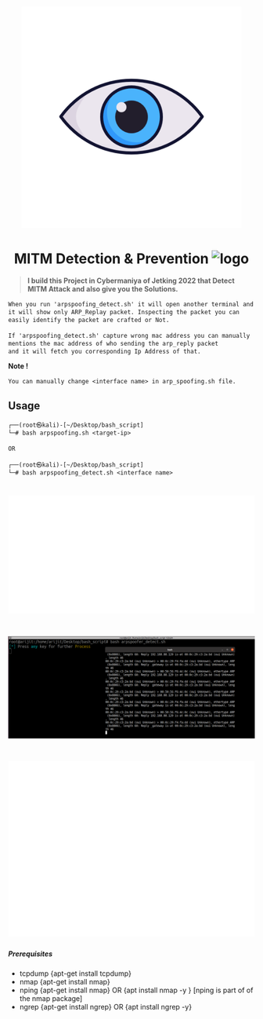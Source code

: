 <h1 align="center">
  <img src="img/eye.png" alt="eye logo" width="450px"></a>
  <br>

</h1>

<h1 align="center">
   MITM Detection & Prevention <img src="https://encrypted-tbn0.gstatic.com/images?q=tbn:ANd9GcQeVOteejinhgpZJ_jPME-JwXaH84aHkVLUgVf2mzPgjYn0znu8lQuRpnBVGmt01lmhXLU&usqp=CAU" alt="logo" width="25px"></a>
  <br>

</h1>

>**I build this Project in Cybermaniya of Jetking 2022 that Detect MITM Attack and also give you the Solutions.**



````
When you run 'arpspoofing_detect.sh' it will open another terminal and it will show only ARP_Replay packet. Inspecting the packet you can easily identify the packet are crafted or Not. 

If 'arpspoofing_detect.sh' capture wrong mac address you can manually mentions the mac address of who sending the arp_reply packet 
and it will fetch you corresponding Ip Address of that.

````
<b> Note ! </b> 
````
You can manually change <interface name> in arp_spoofing.sh file.
````



## Usage
```
┌──(root㉿kali)-[~/Desktop/bash_script]
└─# bash arpspoofing.sh <target-ip>

OR

┌──(root㉿kali)-[~/Desktop/bash_script]
└─# bash arpspoofing_detect.sh <interface name>
```

<h1 align="left">
  <img src="img/carbon_arpspoofing.svg" alt="OutPut" width="600px"></a>
  <br>
</h1>

<h1 align="left">
  <img src="img/arpspoofer_detect.png" alt="OutPut" width="600px"></a>
  <br>
</h1>

<h1 align="left">
  <img src="img/carbon_arpspoofer_detect.svg" alt="OutPut" width="600px"></a>
  <br>
</h1>


##### Prerequisites
- tcpdump {apt-get install tcpdump}
- nmap {apt-get install nmap}
- nping {apt-get install nmap} OR {apt install nmap -y } [nping is part of of the nmap package]
- ngrep {apt-get install ngrep} OR {apt install ngrep -y}

